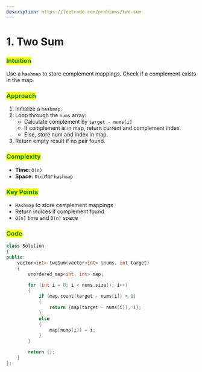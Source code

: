 ```yaml
---
description: https://leetcode.com/problems/two-sum
---
```


# 1. Two Sum

### <mark style="color:green;">Intuition</mark>

Use a `hashmap` to store complement mappings. Check if a complement exists in the map.

### <mark style="color:green;">Approach</mark>

1. Initialize a `hashmap`.
2. Loop through the `nums` array:
   * Calculate complement by `target - nums[i]`
   * If complement is in map, return current and complement index.
   * Else, store num and index in map.
3. Return empty result if no pair found.

### <mark style="color:green;">Complexity</mark>

* **Time:** `O(n)`
* **Space:** `O(n)`for `hashmap`

### <mark style="color:green;">Key Points</mark>

* `Hashmap` to store complement mappings
* Return indices if complement found
* `O(n)` time and `O(n)` space

### <mark style="color:green;">**Code**</mark>

```cpp
class Solution
{
public:
    vector<int> twoSum(vector<int> &nums, int target)
    {
        unordered_map<int, int> map;

        for (int i = 0; i < nums.size(); i++)
        {
            if (map.count(target - nums[i]) > 0)
            {
                return {map[target - nums[i]], i};
            }
            else
            {
                map[nums[i]] = i;
            }
        }

        return {};
    }
};
```
